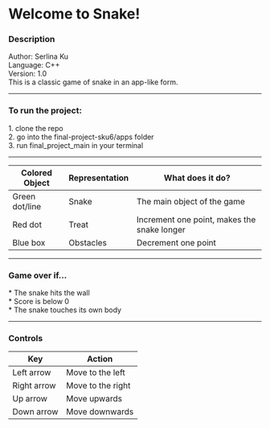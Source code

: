 <h1>Welcome to Snake!</h1>

<h3>Description</h3>
Author: Serlina Ku <br>
Language: C++ <br>
Version: 1.0 <br>
This is a classic game of snake in an app-like form.

***

<h3>To run the project:</h3>
1. clone the repo <br>
2. go into the final-project-sku6/apps folder <br>
3. run final_project_main in your terminal <br>

***

| Colored Object | Representation | What does it do? | 
| ------------- | ------------- | ------------- |
| Green dot/line | Snake  | The main object of the game |
| Red dot  | Treat  | Increment one point, makes the snake longer |
| Blue box  | Obstacles  | Decrement one point |

***
<h3>Game over if...</h3>
  * The snake hits the wall <br>
  * Score is below 0 <br>
  * The snake touches its own body <br>
  
 ***
<h3>Controls</h3>

| Key  | Action |
| ------------- | ------------- |
| Left arrow  | Move to the left  |
| Right arrow  | Move to the right  |
| Up arrow  | Move upwards  |
| Down arrow  | Move downwards  |
